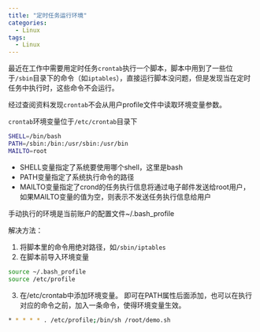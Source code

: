 ```yaml
---
title: "定时任务运行环境"
categories:
  - Linux
tags:
  - Linux
---
```


最近在工作中需要用定时任务`crontab`执行一个脚本，脚本中用到了一些位于`/sbin`目录下的命令（如`iptables`），直接运行脚本没问题，但是发现当在定时任务中执行时，这些命令不会运行。

<!--more-->

经过查阅资料发现`crontab`不会从用户profile文件中读取环境变量参数。

`crontab`环境变量位于`/etc/crontab`目录下
```bash
SHELL=/bin/bash
PATH=/sbin:/bin:/usr/sbin:/usr/bin
MAILTO=root
```
- SHELL变量指定了系统要使用哪个shell，这里是bash
- PATH变量指定了系统执行命令的路径
- MAILTO变量指定了crond的任务执行信息将通过电子邮件发送给root用户，如果MAILTO变量的值为空，则表示不发送任务执行信息给用户

手动执行的环境是当前账户的配置文件~/.bash_profile

解决方法：
1. 将脚本里的命令用绝对路径，如`/sbin/iptables`
2. 在脚本前导入环境变量
```bash
source ~/.bash_profile
source /etc/profile
```
3. 在/etc/crontab中添加环境变量。 即可在PATH属性后面添加，也可以在执行对应的命令之前，加入一条命令，使得环境变量生效。
```bash
* * * * * . /etc/profile;/bin/sh /root/demo.sh
```